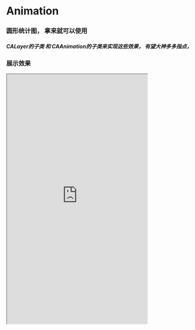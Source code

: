 # Animation

### 圆形统计图， 拿来就可以使用

#####     CALayer的子类 和 CAAnimation的子类来实现这些效果， 有望大神多多指点，


### 展示效果
<iframe height=667 width=375 src="https://github.com/JackZhouDou/Animation/blob/master/animation.mp4">
